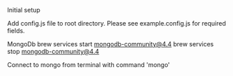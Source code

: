 Initial setup

Add config.js file to root directory. Please see example.config.js for required fields.

MongoDb
brew services start mongodb-community@4.4
brew services stop mongodb-community@4.4

Connect to mongo from terminal with command 'mongo'
